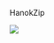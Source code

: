 &ensp;HanokZip  
  
&ensp;<a href="https://hanokzip132.tistory.com/" target="_blank"><img src="https://img.shields.io/badge/Unity-FFFFFF?style=for-the-badge&logo=Unity&logoColor=black">  

